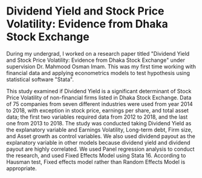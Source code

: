 # Dividend Yield and Stock Price Volatility: Evidence from Dhaka Stock Exchange
During my undergrad, I worked on a research paper titled "Dividend Yield and Stock Price Volatility: Evidence from Dhaka Stock Exchange" under supervision Dr. Mahmood Osman Imam.
This was my first time working with financial data and applying econometrics models to test hypothesis using statistical software "Stata".

This study examined if Dividend Yield is a significant determinant of Stock Price Volatility of 
non-financial firms listed in Dhaka Stock Exchange. Data of 75 companies from seven different 
industries were used from year 2014 to 2018, with exception in stock price, earnings per share, 
and total asset data; the first two variables required data from 2012 to 2018, and the last one from 
2013 to 2018. The study was conducted taking Dividend Yield as the explanatory variable and 
Earnings Volatility, Long-term debt, Firm size, and Asset growth as control variables. We also 
used dividend payout as the explanatory variable in other models because dividend yield and 
dividend payout are highly correlated. We used Panel regression analysis to conduct the research, 
and used Fixed Effects Model using Stata 16. According to Hausman test, Fixed effects model 
rather than Random Effects Model is appropriate.
